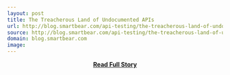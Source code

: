 ```yaml
---
layout: post
title: The Treacherous Land of Undocumented APIs
url: http://blog.smartbear.com/api-testing/the-treacherous-land-of-undocumented-apis/
source: http://blog.smartbear.com/api-testing/the-treacherous-land-of-undocumented-apis/
domain: blog.smartbear.com
image: 
---
```


<p></p>
<center><p><a href="http://blog.smartbear.com/api-testing/the-treacherous-land-of-undocumented-apis/" style='padding:25px; font-sze:18px; font-weight: bold;'>Read Full Story</a></p></center>
